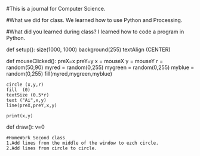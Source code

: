   #This is a journal for Computer Science.

#What we did for class.
We learned how to use Python and Processing.

#What did you learned during class?
I learned how to code a program in Python.


def setup():
 size(1000, 1000)
 background(255)
 textAlign (CENTER)

def mouseClicked():
    preX=x
    preY=y
    x = mouseX
    y = mouseY
    r = random(50,90)
    myred = random(0,255)
    mygreen = random(0,255)
    myblue = random(0,255)
    fill(myred,mygreen,myblue)
    
    
    circle (x,y,r)
    fill  (0)
    textSize (0.5*r)
    text ("Ai",x,y)
    line(preX,preY,x,y)

    print(x,y)
    
def draw():
    v=0
    
    #HomeWork Second class
    1.Add lines from the middle of the window to ezch circle.
    2.Add lines from circle to circle.
